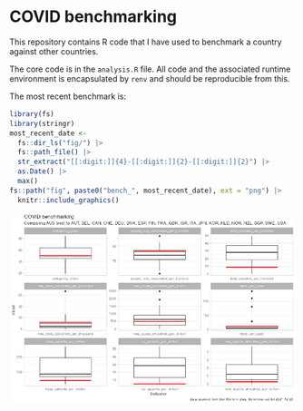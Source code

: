 # COVID benchmarking

This repository contains R code that I have used to benchmark a country
against other countries.

The core code is in the `analysis.R` file. All code and the associated
runtime environment is encapsulated by `renv` and should be reproducible
from this.

The most recent benchmark is:

``` r
library(fs)
library(stringr)
most_recent_date <- 
  fs::dir_ls("fig/") |>
  fs::path_file() |>
  str_extract("[[:digit:]]{4}-[[:digit:]]{2}-[[:digit:]]{2}") |> 
  as.Date() |>
  max()
fs::path("fig", paste0("bench_", most_recent_date), ext = "png") |>
  knitr::include_graphics()
```

![](fig/bench_2021-12-29.png)<!-- -->
